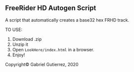 ## FreeRider HD Autogen Script

A script that automatically creates a base32 hex FRHD track. 

TO USE:
1. Download .zip
2. Unzip it
3. Open `LookHere/index.html` in a browser.
4. Enjoy!



Copyright© Gabriel Gutierrez, 2020
